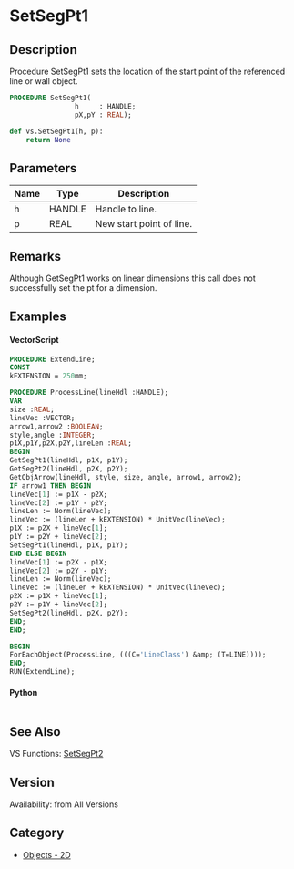 # SetSegPt1

## Description
Procedure SetSegPt1 sets the location of the start point of the referenced line or wall object.

```pascal
PROCEDURE SetSegPt1(
				h     : HANDLE;
				pX,pY : REAL);
```

```python
def vs.SetSegPt1(h, p):
    return None
```

## Parameters
|Name|Type|Description|
|---|---|---|
|h|HANDLE|Handle to line.|
|p|REAL|New start point of line.|

## Remarks
Although GetSegPt1 works on linear dimensions this call does not successfully set the pt for a dimension.

## Examples
#### VectorScript ####
```pascal
PROCEDURE ExtendLine;
CONST
kEXTENSION = 250mm;

PROCEDURE ProcessLine(lineHdl :HANDLE);
VAR
size :REAL;
lineVec :VECTOR;
arrow1,arrow2 :BOOLEAN;
style,angle :INTEGER;
p1X,p1Y,p2X,p2Y,lineLen :REAL;
BEGIN
GetSegPt1(lineHdl, p1X, p1Y);
GetSegPt2(lineHdl, p2X, p2Y);
GetObjArrow(lineHdl, style, size, angle, arrow1, arrow2);
IF arrow1 THEN BEGIN
lineVec[1] := p1X - p2X;
lineVec[2] := p1Y - p2Y;
lineLen := Norm(lineVec);
lineVec := (lineLen + kEXTENSION) * UnitVec(lineVec);
p1X := p2X + lineVec[1];
p1Y := p2Y + lineVec[2];
SetSegPt1(lineHdl, p1X, p1Y);
END ELSE BEGIN
lineVec[1] := p2X - p1X;
lineVec[2] := p2Y - p1Y;
lineLen := Norm(lineVec);
lineVec := (lineLen + kEXTENSION) * UnitVec(lineVec);
p2X := p1X + lineVec[1];
p2Y := p1Y + lineVec[2];
SetSegPt2(lineHdl, p2X, p2Y);
END;
END;

BEGIN
ForEachObject(ProcessLine, (((C='LineClass') &amp; (T=LINE))));
END;
RUN(ExtendLine);
```
#### Python ####
```python

```

## See Also
VS Functions:
[SetSegPt2](SetSegPt2.md)

## Version
Availability: from All Versions

## Category
* [Objects - 2D](../Categories/Objects%20-%202D.md)
